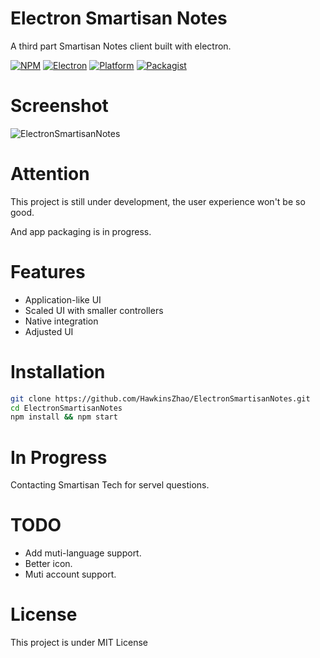 # Electron Smartisan Notes

A third part Smartisan Notes client built with electron.

[![NPM](https://img.shields.io/badge/npm-3.7.3-red.svg)]()
[![Electron](https://img.shields.io/badge/electron-1.2.6-94E6F8.svg)]()
[![Platform](https://img.shields.io/badge/platform-macOS%20%7C%20Windows%20%7C%20Linux-green.svg)]()
[![Packagist](https://img.shields.io/packagist/l/doctrine/orm.svg?maxAge=2592000)]()

# Screenshot

![ElectronSmartisanNotes](https://raw.githubusercontent.com/HawkinsZhao/ElectronSmartisanNotes/master/scrrenshots/img1.pn://raw.githubusercontent.com/HawkinsZhao/ElectronSmartisanNotes/master/scrrenshots/img1.png)

# Attention
This project is still under development, the user experience won't be so good.

And app packaging is in progress.

# Features
* Application-like UI
* Scaled UI with smaller controllers
* Native integration
* Adjusted UI

# Installation
```bash
git clone https://github.com/HawkinsZhao/ElectronSmartisanNotes.git
cd ElectronSmartisanNotes
npm install && npm start
```

# In Progress
Contacting Smartisan Tech for servel questions.

# TODO
* Add muti-language support.
* Better icon.
* Muti account support.


# License
This project is under MIT License
